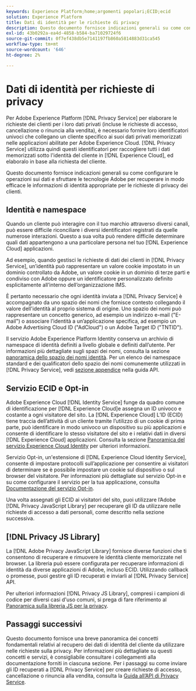 ```yaml
---
keywords: Experience Platform;home;argomenti popolari;ECID;ecid
solution: Experience Platform
title: Dati di identità per le richieste di privacy
description: Questo documento fornisce indicazioni generali su come configurare le operazioni sui dati e sfruttare le tecnologie Adobe per recuperare in modo efficace le informazioni di identità appropriate per le richieste di privacy dei clienti.
exl-id: 43b0292a-ea4d-4858-b584-ba71029724f6
source-git-commit: 0f7ef438db5e7141197fb860a5814883d31ca545
workflow-type: tm+mt
source-wordcount: '646'
ht-degree: 2%

---
```


# Dati di identità per richieste di privacy

Per Adobe Experience Platform [!DNL Privacy Service] per elaborare le richieste dei clienti per i loro dati privati (incluse le richieste di accesso, cancellazione o rinuncia alla vendita), è necessario fornire loro identificatori univoci che collegano un cliente specifico ai suoi dati privati memorizzati nelle applicazioni abilitate per Adobe Experience Cloud. [!DNL Privacy Service] utilizza quindi questi identificatori per raccogliere tutti i dati memorizzati sotto l&#39;identità del cliente in [!DNL Experience Cloud], ed elaboralo in base alla richiesta del cliente.

Questo documento fornisce indicazioni generali su come configurare le operazioni sui dati e sfruttare le tecnologie Adobe per recuperare in modo efficace le informazioni di identità appropriate per le richieste di privacy dei clienti.

## Identità e namespace

Quando un cliente può interagire con il tuo marchio attraverso diversi canali, può essere difficile riconciliare i diversi identificatori registrati da quelle numerose interazioni. Questo a sua volta può rendere difficile determinare quali dati appartengono a una particolare persona nel tuo [!DNL Experience Cloud] applicazioni.

Ad esempio, quando gestisci le richieste di dati dei clienti in [!DNL Privacy Service], un’identità può rappresentare un valore cookie impostato in un dominio controllato da Adobe, un valore cookie in un dominio di terze parti e condiviso con Adobe oppure un identificatore personalizzato definito esplicitamente all’interno dell’organizzazione IMS.

È pertanto necessario che ogni identità inviata a [!DNL Privacy Service] è accompagnato da uno spazio dei nomi che fornisce contesto collegando il valore dell&#39;identità al proprio sistema di origine. Uno spazio dei nomi può rappresentare un concetto generico, ad esempio un indirizzo e-mail (&quot;E-mail&quot;) o associare l’identità a un’applicazione specifica, ad esempio un Adobe Advertising Cloud ID (&quot;AdCloud&quot;) o un Adobe Target ID (&quot;TNTID&quot;).

Il servizio Adobe Experience Platform Identity conserva un archivio di namespace di identità definiti a livello globale e definiti dall’utente. Per informazioni più dettagliate sugli spazi dei nomi, consulta la sezione [panoramica dello spazio dei nomi identità](../identity-service/namespaces.md). Per un elenco dei namespace standard e dei qualificatori dello spazio dei nomi comunemente utilizzati in [!DNL Privacy Service], vedi [sezione appendice](api/appendix.md) nella guida API.

## Servizio ECID e Opt-in

Adobe Experience Cloud [!DNL Identity Service] funge da quadro comune di identificazione per [!DNL Experience Cloud]e assegna un ID univoco e costante a ogni visitatore del sito. La [!DNL Experience Cloud] L’ID (ECID) tiene traccia dell’attività di un cliente tramite l’utilizzo di un cookie di prima parte, può identificare in modo univoco un dispositivo su più applicazioni e consente di identificare lo stesso visitatore del sito e i relativi dati in diversi [!DNL Experience Cloud] applicazioni. Consulta la sezione [Panoramica del servizio Experience Cloud Identity](https://experienceleague.adobe.com/docs/id-service/using/intro/overview.html?lang=it) per ulteriori informazioni.

Servizio Opt-in, un&#39;estensione di [!DNL Experience Cloud Identity Service], consente di impostare protocolli sull’applicazione per consentire ai visitatori di determinare se è possibile impostare un cookie sul dispositivo o sul browser del visitatore. Per informazioni più dettagliate sul servizio Opt-in e su come configurare il servizio per la tua applicazione, consulta [Documentazione del servizio Opt-in](https://experienceleague.adobe.com/docs/id-service/using/implementation/opt-in-service/optin-overview.html?lang=it).

Una volta assegnati gli ECID ai visitatori del sito, puoi utilizzare l’Adobe [!DNL Privacy JavaScript Library] per recuperare gli ID da utilizzare nelle richieste di accesso a dati personali, come descritto nella sezione successiva.

## [!DNL Privacy JS Library]

La [!DNL Adobe Privacy JavaScript Library] fornisce diverse funzioni che ti consentono di recuperare e rimuovere le identità cliente memorizzate nel browser. La libreria può essere configurata per recuperare informazioni di identità da diverse applicazioni di Adobe, incluso ECID. Utilizzando callback o promesse, puoi gestire gli ID recuperati e inviarli al [!DNL Privacy Service] API.

Per ulteriori informazioni [!DNL Privacy JS Library], compresi i campioni di codice per diversi casi d&#39;uso comuni, si prega di fare riferimento al [Panoramica sulla libreria JS per la privacy](js-library.md).

## Passaggi successivi

Questo documento fornisce una breve panoramica dei concetti fondamentali relativi al recupero dei dati di identità del cliente da utilizzare nelle richieste sulla privacy. Per informazioni più dettagliate su questi concetti e servizi, è consigliabile consultare i collegamenti alla documentazione forniti in ciascuna sezione. Per i passaggi su come inviare gli ID recuperati a [!DNL Privacy Service] per creare richieste di accesso, cancellazione o rinuncia alla vendita, consulta la [Guida all’API di Privacy Service](api/overview.md).
